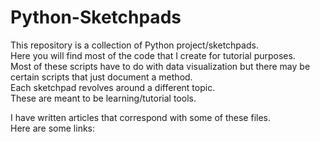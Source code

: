 # Python-Sketchpads
This repository is a collection of Python project/sketchpads.<br/>
Here you will find most of the code that I create for tutorial purposes.<br/>
Most of these scripts have to do with data visualization
but there may be certain scripts that just document a method. <br/>
Each sketchpad revolves around a different topic.<br/>
These are meant to be learning/tutorial tools.<br/>

I have written articles that correspond with some of these files.<br/>
Here are some links:<br/>
<br/>
<br/>
<br/>
<br/>
<br/>
